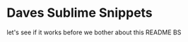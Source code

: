 Daves Sublime Snippets
============================

let's see if it works before we bother about this README BS
